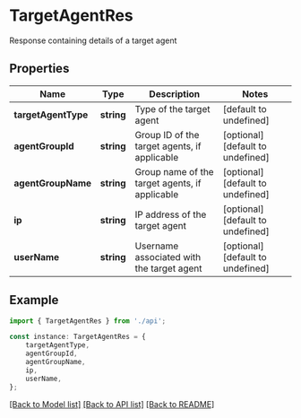 # TargetAgentRes

Response containing details of a target agent

## Properties

Name | Type | Description | Notes
------------ | ------------- | ------------- | -------------
**targetAgentType** | **string** | Type of the target agent | [default to undefined]
**agentGroupId** | **string** | Group ID of the target agents, if applicable | [optional] [default to undefined]
**agentGroupName** | **string** | Group name of the target agents, if applicable | [optional] [default to undefined]
**ip** | **string** | IP address of the target agent | [optional] [default to undefined]
**userName** | **string** | Username associated with the target agent | [optional] [default to undefined]

## Example

```typescript
import { TargetAgentRes } from './api';

const instance: TargetAgentRes = {
    targetAgentType,
    agentGroupId,
    agentGroupName,
    ip,
    userName,
};
```

[[Back to Model list]](../README.md#documentation-for-models) [[Back to API list]](../README.md#documentation-for-api-endpoints) [[Back to README]](../README.md)
